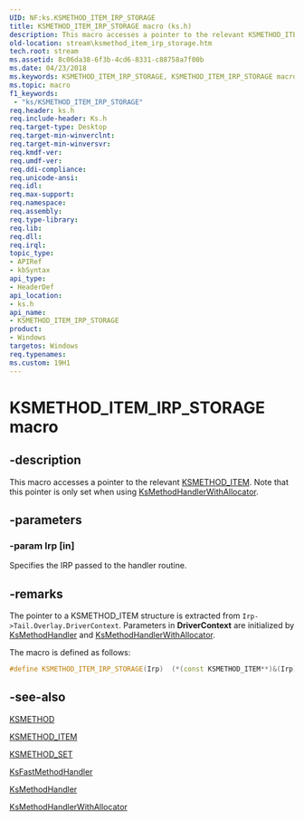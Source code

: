 ```yaml
---
UID: NF:ks.KSMETHOD_ITEM_IRP_STORAGE
title: KSMETHOD_ITEM_IRP_STORAGE macro (ks.h)
description: This macro accesses a pointer to the relevant KSMETHOD_ITEM. Note that this pointer is only set when using KsMethodHandlerWithAllocator.
old-location: stream\ksmethod_item_irp_storage.htm
tech.root: stream
ms.assetid: 8c06da38-6f3b-4cd6-8331-c88758a7f00b
ms.date: 04/23/2018
ms.keywords: KSMETHOD_ITEM_IRP_STORAGE, KSMETHOD_ITEM_IRP_STORAGE macro [Streaming Media Devices], ks/KSMETHOD_ITEM_IRP_STORAGE, ksfunc_f9a51af4-aa4e-432d-99e3-03052e99b902.xml, stream.ksmethod_item_irp_storage
ms.topic: macro
f1_keywords:
 - "ks/KSMETHOD_ITEM_IRP_STORAGE"
req.header: ks.h
req.include-header: Ks.h
req.target-type: Desktop
req.target-min-winverclnt: 
req.target-min-winversvr: 
req.kmdf-ver: 
req.umdf-ver: 
req.ddi-compliance: 
req.unicode-ansi: 
req.idl: 
req.max-support: 
req.namespace: 
req.assembly: 
req.type-library: 
req.lib: 
req.dll: 
req.irql: 
topic_type:
- APIRef
- kbSyntax
api_type:
- HeaderDef
api_location:
- ks.h
api_name:
- KSMETHOD_ITEM_IRP_STORAGE
product:
- Windows
targetos: Windows
req.typenames: 
ms.custom: 19H1
---
```


# KSMETHOD_ITEM_IRP_STORAGE macro

## -description

This macro accesses a pointer to the relevant [KSMETHOD_ITEM](https://docs.microsoft.com/windows-hardware/drivers/ddi/ks/ns-ks-ksmethod_item). Note that this pointer is only set when using [KsMethodHandlerWithAllocator](https://docs.microsoft.com/windows-hardware/drivers/ddi/ks/nf-ks-ksmethodhandlerwithallocator).

## -parameters

### -param Irp [in]

Specifies the IRP passed to the handler routine.

## -remarks

The pointer to a KSMETHOD_ITEM structure is extracted from `Irp->Tail.Overlay.DriverContext`. Parameters in **DriverContext** are initialized by [KsMethodHandler](https://docs.microsoft.com/windows-hardware/drivers/ddi/ks/nf-ks-ksmethodhandler) and [KsMethodHandlerWithAllocator](https://docs.microsoft.com/windows-hardware/drivers/ddi/ks/nf-ks-ksmethodhandlerwithallocator).

The macro is defined as follows:

```cpp
#define KSMETHOD_ITEM_IRP_STORAGE(Irp)  (*(const KSMETHOD_ITEM**)&(Irp)->;Tail.Overlay.DriverContext[3])
```

## -see-also

[KSMETHOD](https://docs.microsoft.com/previous-versions/ff563398(v=vs.85))

[KSMETHOD_ITEM](https://docs.microsoft.com/windows-hardware/drivers/ddi/ks/ns-ks-ksmethod_item)

[KSMETHOD_SET](https://docs.microsoft.com/windows-hardware/drivers/ddi/ks/ns-ks-ksmethod_set)

[KsFastMethodHandler](https://docs.microsoft.com/windows-hardware/drivers/ddi/ks/nf-ks-ksfastmethodhandler)

[KsMethodHandler](https://docs.microsoft.com/windows-hardware/drivers/ddi/ks/nf-ks-ksmethodhandler)

[KsMethodHandlerWithAllocator](https://docs.microsoft.com/windows-hardware/drivers/ddi/ks/nf-ks-ksmethodhandlerwithallocator)
